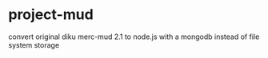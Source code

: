 # project-mud
convert original diku merc-mud 2.1  to node.js with a mongodb instead of file system storage
